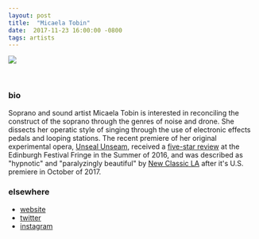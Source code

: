 ```yaml
---
layout: post
title:  "Micaela Tobin"
date:  2017-11-23 16:00:00 -0800
tags: artists
---
```


![]({{site.url}}/assets/micaela_tobin4web.jpg)

<br/>

### bio
Soprano and sound artist Micaela Tobin is interested in reconciling the construct of the soprano through the genres of noise and drone. She dissects her operatic style of singing through the use of electronic effects pedals and looping stations. The recent premiere of her original experimental opera, [Unseal Unseam](https://unsealunseam.com/home.html), received a [five-star review](https://trendfem.blogspot.com/2016/08/edfringe2016-unseal-unseam-white-boy.html) at the Edinburgh Festival Fringe in the Summer of 2016, and was described as "hypnotic" and "paralyzingly beautiful" by [New Classic LA](https://newclassic.la/2017/10/10/shannon-knox-micaela-tobin-sharon-chohi-kims-unseal-unseam-not-easily-forgotten/) after it's U.S. premiere in October of 2017.
<br/>

### elsewhere

* [website](https://www.micaelatobin.com)
* [twitter](https://twitter.com/murkymicky)
* [instagram](https://www.instagram.com/murky_micky/)
